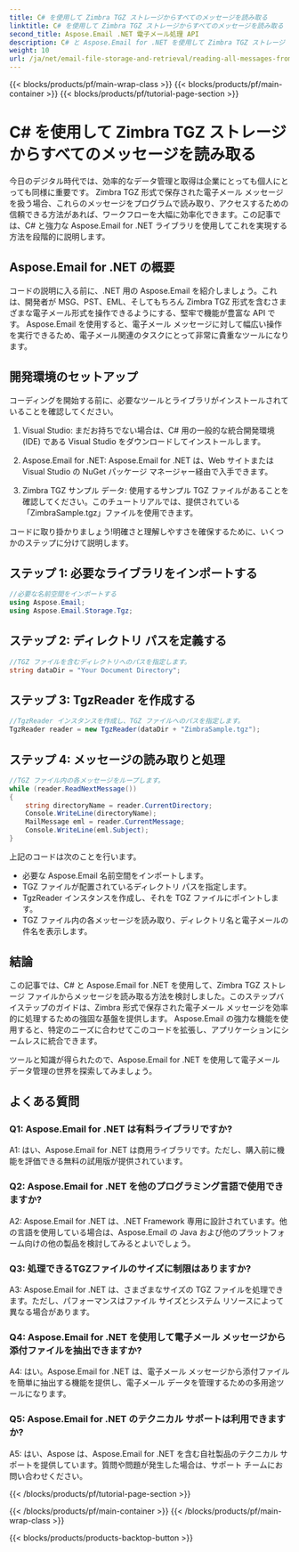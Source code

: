 ```yaml
---
title: C# を使用して Zimbra TGZ ストレージからすべてのメッセージを読み取る
linktitle: C# を使用して Zimbra TGZ ストレージからすべてのメッセージを読み取る
second_title: Aspose.Email .NET 電子メール処理 API
description: C# と Aspose.Email for .NET を使用して Zimbra TGZ ストレージ メッセージを読み取る方法を学びます。ソースコードを含むステップバイステップのガイド。
weight: 10
url: /ja/net/email-file-storage-and-retrieval/reading-all-messages-from-zimbra-tgz-storage-with-csharp/
---
```


{{< blocks/products/pf/main-wrap-class >}}
{{< blocks/products/pf/main-container >}}
{{< blocks/products/pf/tutorial-page-section >}}

# C# を使用して Zimbra TGZ ストレージからすべてのメッセージを読み取る


今日のデジタル時代では、効率的なデータ管理と取得は企業にとっても個人にとっても同様に重要です。 Zimbra TGZ 形式で保存された電子メール メッセージを扱う場合、これらのメッセージをプログラムで読み取り、アクセスするための信頼できる方法があれば、ワークフローを大幅に効率化できます。この記事では、C# と強力な Aspose.Email for .NET ライブラリを使用してこれを実現する方法を段階的に説明します。

## Aspose.Email for .NET の概要

コードの説明に入る前に、.NET 用の Aspose.Email を紹介しましょう。これは、開発者が MSG、PST、EML、そしてもちろん Zimbra TGZ 形式を含むさまざまな電子メール形式を操作できるようにする、堅牢で機能が豊富な API です。 Aspose.Email を使用すると、電子メール メッセージに対して幅広い操作を実行できるため、電子メール関連のタスクにとって非常に貴重なツールになります。

## 開発環境のセットアップ

コーディングを開始する前に、必要なツールとライブラリがインストールされていることを確認してください。

1. Visual Studio: まだお持ちでない場合は、C# 用の一般的な統合開発環境 (IDE) である Visual Studio をダウンロードしてインストールします。

2. Aspose.Email for .NET: Aspose.Email for .NET は、Web サイトまたは Visual Studio の NuGet パッケージ マネージャー経由で入手できます。

3. Zimbra TGZ サンプル データ: 使用するサンプル TGZ ファイルがあることを確認してください。このチュートリアルでは、提供されている「ZimbraSample.tgz」ファイルを使用できます。

コードに取り掛かりましょう!明確さと理解しやすさを確保するために、いくつかのステップに分けて説明します。

## ステップ 1: 必要なライブラリをインポートする

```csharp
//必要な名前空間をインポートする
using Aspose.Email;
using Aspose.Email.Storage.Tgz;
```

## ステップ 2: ディレクトリ パスを定義する

```csharp
//TGZ ファイルを含むディレクトリへのパスを指定します。
string dataDir = "Your Document Directory";
```

## ステップ 3: TgzReader を作成する

```csharp
//TgzReader インスタンスを作成し、TGZ ファイルへのパスを指定します。
TgzReader reader = new TgzReader(dataDir + "ZimbraSample.tgz");
```

## ステップ 4: メッセージの読み取りと処理

```csharp
//TGZ ファイル内の各メッセージをループします。
while (reader.ReadNextMessage())
{
    string directoryName = reader.CurrentDirectory;
    Console.WriteLine(directoryName);
    MailMessage eml = reader.CurrentMessage;
    Console.WriteLine(eml.Subject);
}
```

上記のコードは次のことを行います。

- 必要な Aspose.Email 名前空間をインポートします。
- TGZ ファイルが配置されているディレクトリ パスを指定します。
- TgzReader インスタンスを作成し、それを TGZ ファイルにポイントします。
- TGZ ファイル内の各メッセージを読み取り、ディレクトリ名と電子メールの件名を表示します。

## 結論

この記事では、C# と Aspose.Email for .NET を使用して、Zimbra TGZ ストレージ ファイルからメッセージを読み取る方法を検討しました。このステップバイステップのガイドは、Zimbra 形式で保存された電子メール メッセージを効率的に処理するための強固な基盤を提供します。 Aspose.Email の強力な機能を使用すると、特定のニーズに合わせてこのコードを拡張し、アプリケーションにシームレスに統合できます。

ツールと知識が得られたので、Aspose.Email for .NET を使用して電子メール データ管理の世界を探索してみましょう。


## よくある質問

### Q1: Aspose.Email for .NET は有料ライブラリですか?

A1: はい、Aspose.Email for .NET は商用ライブラリです。ただし、購入前に機能を評価できる無料の試用版が提供されています。

### Q2: Aspose.Email for .NET を他のプログラミング言語で使用できますか?

A2: Aspose.Email for .NET は、.NET Framework 専用に設計されています。他の言語を使用している場合は、Aspose.Email の Java および他のプラットフォーム向けの他の製品を検討してみるとよいでしょう。

### Q3: 処理できるTGZファイルのサイズに制限はありますか?

A3: Aspose.Email for .NET は、さまざまなサイズの TGZ ファイルを処理できます。ただし、パフォーマンスはファイル サイズとシステム リソースによって異なる場合があります。

### Q4: Aspose.Email for .NET を使用して電子メール メッセージから添付ファイルを抽出できますか?

A4: はい。Aspose.Email for .NET は、電子メール メッセージから添付ファイルを簡単に抽出する機能を提供し、電子メール データを管理するための多用途ツールになります。

### Q5: Aspose.Email for .NET のテクニカル サポートは利用できますか?

A5: はい、Aspose は、Aspose.Email for .NET を含む自社製品のテクニカル サポートを提供しています。質問や問題が発生した場合は、サポート チームにお問い合わせください。

{{< /blocks/products/pf/tutorial-page-section >}}

{{< /blocks/products/pf/main-container >}}
{{< /blocks/products/pf/main-wrap-class >}}

{{< blocks/products/products-backtop-button >}}
